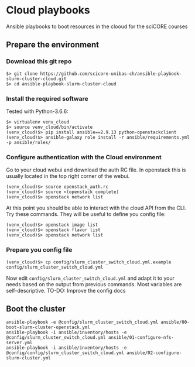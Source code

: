 # Cloud playbooks

Ansible playbooks to boot resources in the clooud for the sciCORE courses

## Prepare the environment

### Download this git repo

```
$> git clone https://github.com/scicore-unibas-ch/ansible-playbook-slurm-cluster-cloud.git
$> cd ansible-playbook-slurm-cluster-cloud
```

### Install the required software

Tested with Python-3.6.6:

```
$> virtualenv venv_cloud
$> source venv_cloud/bin/activate
(venv_cloud)$> pip install ansible==2.9.13 python-openstackclient
(venv_cloud)$> ansible-galaxy role install -r ansible/requirements.yml -p ansible/roles/
```

### Configure authentication with the Cloud environment

Go to your cloud webui and download the auth RC file. In openstack this is usually located in the top right corner of the webui.

```
(venv_cloud)$> source openstack_auth.rc
(venv_cloud)$> source <(openstack complete)
(venv_cloud)$> openstack network list
```

At this point you should be able to interact with the cloud API from the CLI. Try these commands. They will be useful to define
you config file:

```
(venv_cloud)$> openstack image list
(venv_cloud)$> openstack flavor list
(venv_cloud)$> openstack network list
```

### Prepare you config file
```
(venv_cloud)$> cp config/slurm_cluster_switch_cloud.yml.example config/slurm_cluster_switch_cloud.yml
```

Now edit `config/slurm_cluster_switch_cloud.yml` and adapt it to your needs based on the output from previous commands. Most variables are self-descriptive.
TO-DO: Improve the config docs

## Boot the cluster
```
ansible-playbook -e @config/slurm_cluster_switch_cloud.yml ansible/00-boot-slurm-cluster-openstack.yml
ansible-playbook -i ansible/inventory/hosts -e @config/slurm_cluster_switch_cloud.yml ansible/01-configure-nfs-server.yml
ansible-playbook -i ansible/inventory/hosts -e @config/config/slurm_cluster_switch_cloud.yml ansible/02-configure-slurm-cluster.yml
```
